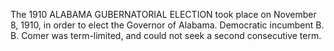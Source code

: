 The 1910 ALABAMA GUBERNATORIAL ELECTION took place on November 8, 1910, in order to elect the Governor of Alabama. Democratic incumbent B. B. Comer was term-limited, and could not seek a second consecutive term.
